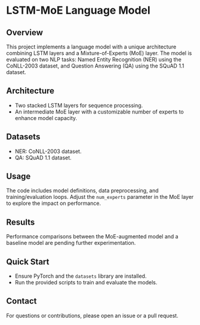 # LSTM-MoE Language Model

## Overview
This project implements a language model with a unique architecture combining LSTM layers and a Mixture-of-Experts (MoE) layer. The model is evaluated on two NLP tasks: Named Entity Recognition (NER) using the CoNLL-2003 dataset, and Question Answering (QA) using the SQuAD 1.1 dataset.

## Architecture
- Two stacked LSTM layers for sequence processing.
- An intermediate MoE layer with a customizable number of experts to enhance model capacity.

## Datasets
- NER: CoNLL-2003 dataset.
- QA: SQuAD 1.1 dataset.

## Usage
The code includes model definitions, data preprocessing, and training/evaluation loops. Adjust the `num_experts` parameter in the MoE layer to explore the impact on performance.

## Results
Performance comparisons between the MoE-augmented model and a baseline model are pending further experimentation.

## Quick Start
- Ensure PyTorch and the `datasets` library are installed.
- Run the provided scripts to train and evaluate the models.

## Contact
For questions or contributions, please open an issue or a pull request.
